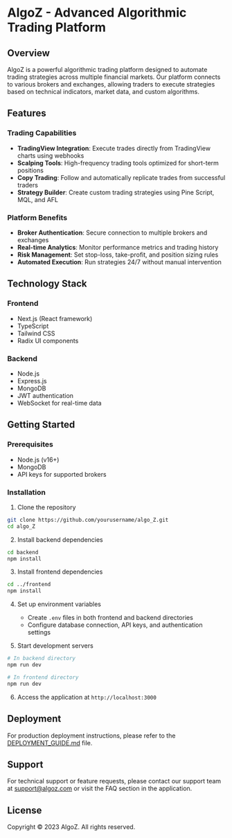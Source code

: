 # AlgoZ - Advanced Algorithmic Trading Platform

## Overview

AlgoZ is a powerful algorithmic trading platform designed to automate trading strategies across multiple financial markets. Our platform connects to various brokers and exchanges, allowing traders to execute strategies based on technical indicators, market data, and custom algorithms.

## Features

### Trading Capabilities
- **TradingView Integration**: Execute trades directly from TradingView charts using webhooks
- **Scalping Tools**: High-frequency trading tools optimized for short-term positions
- **Copy Trading**: Follow and automatically replicate trades from successful traders
- **Strategy Builder**: Create custom trading strategies using Pine Script, MQL, and AFL

### Platform Benefits
- **Broker Authentication**: Secure connection to multiple brokers and exchanges
- **Real-time Analytics**: Monitor performance metrics and trading history
- **Risk Management**: Set stop-loss, take-profit, and position sizing rules
- **Automated Execution**: Run strategies 24/7 without manual intervention

## Technology Stack

### Frontend
- Next.js (React framework)
- TypeScript
- Tailwind CSS
- Radix UI components

### Backend
- Node.js
- Express.js
- MongoDB
- JWT authentication
- WebSocket for real-time data

## Getting Started

### Prerequisites
- Node.js (v16+)
- MongoDB
- API keys for supported brokers

### Installation

1. Clone the repository
```bash
git clone https://github.com/yourusername/algo_Z.git
cd algo_Z
```

2. Install backend dependencies
```bash
cd backend
npm install
```

3. Install frontend dependencies
```bash
cd ../frontend
npm install
```

4. Set up environment variables
   - Create `.env` files in both frontend and backend directories
   - Configure database connection, API keys, and authentication settings

5. Start development servers
```bash
# In backend directory
npm run dev

# In frontend directory
npm run dev
```

6. Access the application at `http://localhost:3000`

## Deployment

For production deployment instructions, please refer to the [DEPLOYMENT_GUIDE.md](./DEPLOYMENT_GUIDE.md) file.

## Support

For technical support or feature requests, please contact our support team at support@algoz.com or visit the FAQ section in the application.

## License

Copyright © 2023 AlgoZ. All rights reserved.